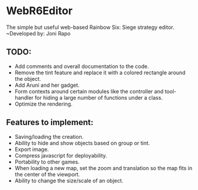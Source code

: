 # WebR6Editor
The simple but useful web-based Rainbow Six: Siege strategy editor.
~Developed by: Joni Rapo

## TODO:
- Add comments and overall documentation to the code.
- Remove the tint feature and replace it with a colored rectangle around the object.
- Add Aruni and her gadget.
- Form contexts around certain modules like the controller and tool-handler
  for hiding a large number of functions under a class.
- Optimize the rendering.

## Features to implement:
- Saving/loading the creation.
- Ability to hide and show objects based on group or tint.
- Export image.
- Compress javascript for deployability.
- Portability to other games.
- When loading a new map, set the zoom and translation
  so the map fits in the center of the viewport.
- Ability to change the size/scale of an object.
